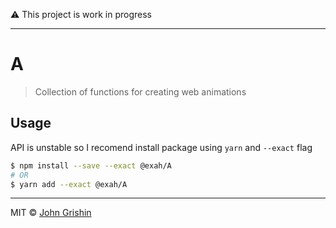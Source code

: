 ⚠️ This project is work in progress

---

# A

> Collection of functions for creating web animations

## Usage

API is unstable so I recomend install package using `yarn` and `--exact` flag

```sh
$ npm install --save --exact @exah/A
# OR
$ yarn add --exact @exah/A
```

---

MIT © [John Grishin](http://johngrish.in)

